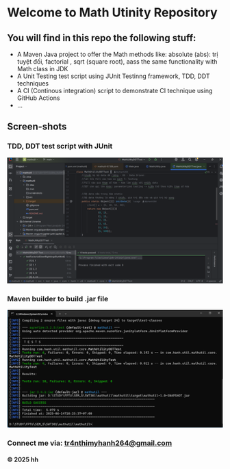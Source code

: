 # Welcome to Math Utinity Repository

## You will find in this repo the following stuff:

* A Maven Java project to offer the Math methods like: absolute (abs): trị tuyệt đối, factorial , 
sqrt (square root), aass the same functionality with Math class in JDK
* A Unit Testing test script using JUnit Testinng framework, TDD, DDT techniques
* A CI (Continous integration) script to demonstrate CI technique using GitHub Actions
* ...

## Screen-shots

### TDD, DDT test script with JUnit 
![TDD, DDT test script](https://github.com/MyHanh264/mathutil/blob/main/screenshots/JUnit%20with%20TDD%20DDT.png)


### Maven builder to build .jar file
![Maven builder](https://github.com/MyHanh264/mathutil/blob/main/screenshots/Maven%20Builder.png)

### Connect me via: tr4nthimyhanh264@gmail.com

#### &#169; 2025 hh
